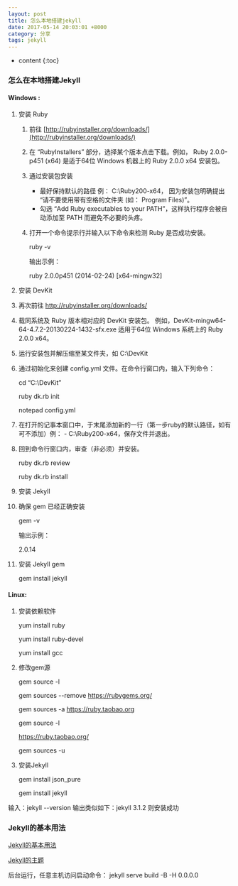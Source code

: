 ```yaml
---
layout: post
title: 怎么本地搭建jekyll
date: 2017-05-14 20:03:01 +8000
category: 分享
tags: jekyll
---
```


* content
{:toc}

### 怎么在本地搭建Jekyll

#### Windows :

1. 安装 Ruby

   1. 前往 [http://rubyinstaller.org/downloads/](http://rubyinstaller.org/downloads/)
   2. 在 “RubyInstallers” 部分，选择某个版本点击下载。例如， Ruby 2.0.0-p451 (x64) 是适于64位 Windows 机器上的 Ruby 2.0.0 x64 安装包。
   3. 通过安装包安装
      * 最好保持默认的路径 例： C:\Ruby200-x64， 因为安装包明确提出 “请不要使用带有空格的文件夹 (如： Program Files)”。
      * 勾选 “Add Ruby executables to your PATH”，这样执行程序会被自动添加至 PATH 而避免不必要的头疼。
   4. 打开一个命令提示行并输入以下命令来检测 Ruby 是否成功安装。
    
       ruby -v
       
       输出示例：

       ruby 2.0.0p451 (2014-02-24) [x64-mingw32]
  
2. 安装 DevKit

  1. 再次前往 http://rubyinstaller.org/downloads/
  2. 载同系统及 Ruby 版本相对应的 DevKit 安装包。 例如，DevKit-mingw64-64-4.7.2-20130224-1432-sfx.exe 适用于64位 Windows 系统上的 Ruby 2.0.0 x64。
  3. 运行安装包并解压缩至某文件夹，如 C:\DevKit
  4. 通过初始化来创建 config.yml 文件。在命令行窗口内，输入下列命令：
     
     cd “C:\DevKit”
     
     ruby dk.rb init
     
     notepad config.yml

  5. 在打开的记事本窗口中，于末尾添加新的一行（第一步ruby的默认路径，如有可不添加）例： - C:\Ruby200-x64，保存文件并退出。
  6. 回到命令行窗口内，审查（非必须）并安装。
  
     ruby dk.rb review
     
     ruby dk.rb install
     
3. 安装 Jekyll
 
  1. 确保 gem 已经正确安装
    
     gem -v
     
     输出示例：
     
     2.0.14
     
  2. 安装 Jekyll gem     

     gem install jekyll

#### Linux:

1. 安装依赖软件

   yum install ruby
    
   yum install ruby-devel
   
   yum install gcc
   
2. 修改gem源

   gem source -l
   
   gem sources --remove https://rubygems.org/
 
   gem sources -a https://ruby.taobao.org

   gem source -l

   https://ruby.taobao.org/

   gem sources -u  
   
3. 安装Jekyll

   gem install json_pure
   
   gem install jekyll  
   
输入：jekyll --version  输出类似如下：jekyll 3.1.2 则安装成功

### Jekyll的基本用法

[Jekyll的基本用法](http://jekyllcn.com/docs/usage/) 

[Jekyll的主题](http://jekyllthemes.org/)    

后台运行，任意主机访问启动命令： jekyll serve build -B -H 0.0.0.0

